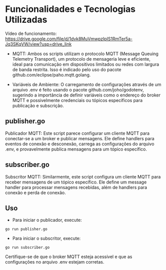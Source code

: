 # Funcionalidades e Tecnologias Utilizadas

Vídeo de funcionamento: https://drive.google.com/file/d/1dvk8MuVmwpzIpIS1RmTer5a-Jq3SKqVW/view?usp=drive_link

- MQTT: Ambos os scripts utilizam o protocolo MQTT (Message Queuing Telemetry Transport), um protocolo de mensageria leve e eficiente, ideal para comunicação em dispositivos limitados ou redes com largura de banda restrita. Isso é indicado pelo uso do pacote github.com/eclipse/paho.mqtt.golang.

- Variáveis de Ambiente: O carregamento de configurações através de um arquivo .env é feito usando o pacote github.com/joho/godotenv, sugerindo a importância de definir variáveis como o endereço do broker MQTT e possivelmente credenciais ou tópicos específicos para publicação e subscrição.

## publisher.go

Publicador MQTT: Este script parece configurar um cliente MQTT para conectar-se a um broker e publicar mensagens. Ele define handlers para eventos de conexão e desconexão, carrega as configurações do arquivo .env, e provavelmente publica mensagens para um tópico específico.

## subscriber.go
Subscritor MQTT: Similarmente, este script configura um cliente MQTT para receber mensagens de um tópico específico. Ele define um message handler para processar mensagens recebidas, além de handlers para conexão e perda de conexão.

## Uso 

- Para iniciar o publicador, execute:

```
go run publisher.go

```

- Para iniciar o subscritor, execute:

```
go run subscriber.go
```
Certifique-se de que o broker MQTT esteja acessível e que as configurações no arquivo .env estejam corretas.

